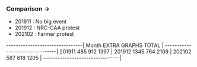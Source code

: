 ### Comparison ->

* 201911 : No big event
* 201912 : NRC-CAA protest
* 202102 : Farmer protest

--------------------------------|
Month	EXTRA	GRAPHS	TOTAL	|
--------------------------------|
201911	485	912	1397	|
201912	1345	764	2109	|
202102	587	618	1205	|
--------------------------------|







